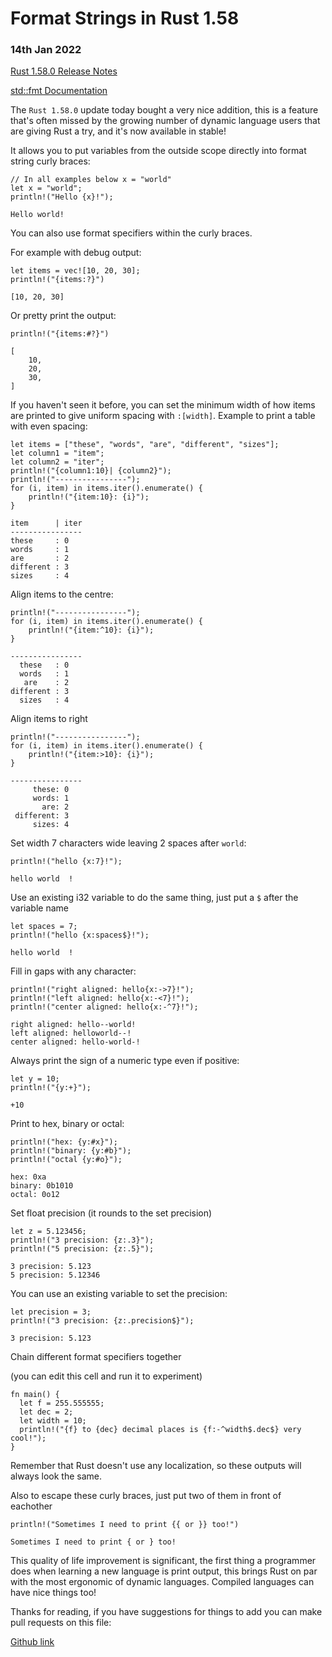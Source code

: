 # Format Strings in Rust 1.58 

### 14th Jan 2022

[Rust 1.58.0 Release Notes](https://blog.rust-lang.org/2022/01/13/Rust-1.58.0.html#captured-identifiers-in-format-strings)

[std::fmt Documentation](https://doc.rust-lang.org/std/fmt/)

The `Rust 1.58.0` update today bought a very nice addition, this is a feature that's often missed by the growing number of dynamic language users that are giving Rust a try, and it's now available in stable!

It allows you to put variables from the outside scope directly into format string curly braces:

```rust,noplayground
// In all examples below x = "world"
let x = "world";
println!("Hello {x}!");
```
```output
Hello world!
```
You can also use format specifiers within the curly braces.

For example with debug output:

```rust,noplayground
let items = vec![10, 20, 30];
println!("{items:?}")
```
```output
[10, 20, 30]
```
Or pretty print the output:

```rust,noplayground
println!("{items:#?}")
```
```output
[
    10,
    20,
    30,
]
```
If you haven't seen it before, you can set the minimum width of how items are printed to give uniform spacing with `:[width]`. Example to print a table with even spacing: 

```rust,noplayground
let items = ["these", "words", "are", "different", "sizes"];
let column1 = "item";
let column2 = "iter";
println!("{column1:10}| {column2}");
println!("----------------");
for (i, item) in items.iter().enumerate() {
	println!("{item:10}: {i}");
}
```
```output
item      | iter
----------------
these     : 0
words     : 1
are       : 2
different : 3
sizes     : 4
```
Align items to the centre:

```rust,noplayground
println!("----------------");
for (i, item) in items.iter().enumerate() {
	println!("{item:^10}: {i}");
}
```
```output
----------------
  these   : 0
  words   : 1
   are    : 2
different : 3
  sizes   : 4
```
Align items to right

```rust,noplayground
println!("----------------");
for (i, item) in items.iter().enumerate() {
	println!("{item:>10}: {i}");
}
```
```output
----------------
     these: 0
     words: 1
       are: 2
 different: 3
     sizes: 4
```
Set width 7 characters wide leaving 2 spaces after `world`:

```rust,noplayground
println!("hello {x:7}!");
```
```output
hello world  !
```
Use an existing i32 variable to do the same thing, just put a `$` after the variable name

```rust,noplayground
let spaces = 7;
println!("hello {x:spaces$}!");
```
```output
hello world  !
```
Fill in gaps with any character:

```rust,noplayground
println!("right aligned: hello{x:->7}!");
println!("left aligned: hello{x:-<7}!");
println!("center aligned: hello{x:-^7}!");
```
```output
right aligned: hello--world!
left aligned: helloworld--!
center aligned: hello-world-!
```
Always print the sign of a numeric type even if positive:

```rust,noplayground
let y = 10;
println!("{y:+}");
```
```output
+10
```
Print to hex, binary or octal:

```rust,noplayground
println!("hex: {y:#x}");
println!("binary: {y:#b}");
println!("octal {y:#o}");
```
```output
hex: 0xa
binary: 0b1010
octal: 0o12
```
Set float precision (it rounds to the set precision)

```rust,noplayground
let z = 5.123456;
println!("3 precision: {z:.3}");
println!("5 precision: {z:.5}");
```
```output
3 precision: 5.123
5 precision: 5.12346
```
You can use an existing variable to set the precision:

```rust,noplayground
let precision = 3;
println!("3 precision: {z:.precision$}");
```
```output
3 precision: 5.123
```
Chain different format specifiers together

(you can edit this cell and run it to experiment)
```rust,editable
fn main() {
  let f = 255.555555;
  let dec = 2;
  let width = 10;
  println!("{f} to {dec} decimal places is {f:-^width$.dec$} very cool!");
}
```
Remember that Rust doesn't use any localization, so these outputs will always look the same.

Also to escape these curly braces, just put two of them in front of eachother

```rust,noplayground
println!("Sometimes I need to print {{ or }} too!")
```
```output
Sometimes I need to print { or } too!
```
This quality of life improvement is significant, the first thing a programmer does when learning a new language is print output, this brings Rust on par with the most ergonomic of dynamic languages. Compiled languages can have nice things too!

Thanks for reading, if you have suggestions for things to add you can make pull requests on this file: 

[Github link](https://github.com/jackos/rustnote-site/blob/master/src/blog/format_strings.md)
